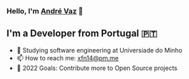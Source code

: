### Hello, I'm [André Vaz][website] 👋

## I'm a Developer from Portugal 🇵🇹
- 💾 Studying software engineering at Universiade do Minho
- 📫 How to reach me: xfn14@pm.me
- 🥅 2022 Goals: Contribute more to Open Source projects

[website]: https://xfn14.com
